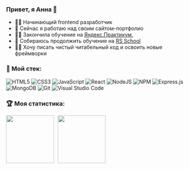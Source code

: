 ### Привет, я Анна 👋

- 👩‍💻 Начинающий frontend разработчик
- 🔭 Сейчас я работаю над своим сайтом-портфолио
- 👩‍🎓 Закончила обучение на [Яндекс.Практикум](https://practicum.yandex.ru/web/), 
- 🏫 Собираюсь продолжить обучение на [RS School](https://rs.school/js/)
- ✍🏻 Хочу писать чистый читабельный код и освоить новые фреймворки

### 🔨 Мой стек:
<p>

![HTML5](https://img.shields.io/badge/html5-%23E34F26.svg?style=for-the-badge&logo=html5&logoColor=white)
![CSS3](https://img.shields.io/badge/css3-%231572B6.svg?style=for-the-badge&logo=css3&logoColor=white)
![JavaScript](https://img.shields.io/badge/javascript-%23323330.svg?style=for-the-badge&logo=javascript&logoColor=%23F7DF1E)
![React](https://img.shields.io/badge/react-%2320232a.svg?style=for-the-badge&logo=react&logoColor=%2361DAFB)
![NodeJS](https://img.shields.io/badge/node.js-6DA55F?style=for-the-badge&logo=node.js&logoColor=white)
![NPM](https://img.shields.io/badge/NPM-%23000000.svg?style=for-the-badge&logo=npm&logoColor=white)
![Express.js](https://img.shields.io/badge/express.js-%23404d59.svg?style=for-the-badge&logo=express&logoColor=%2361DAFB)
![MongoDB](https://img.shields.io/badge/MongoDB-%234ea94b.svg?style=for-the-badge&logo=mongodb&logoColor=white)
![Git](https://img.shields.io/badge/git-%23F05033.svg?style=for-the-badge&logo=git&logoColor=white)
![Visual Studio Code](https://img.shields.io/badge/Visual%20Studio%20Code-0078d7.svg?style=for-the-badge&logo=visual-studio-code&logoColor=white)
</p>

### 🏆 Моя статистика:

<div>
<a href="https://github-readme-stats.vercel.app/api?username=MikheevaAnna14&hide=contribs&show_icons=true">
  <img  align="left" height="130" style="margin-right: 10px" src="https://github-readme-stats.vercel.app/api?username=MikheevaAnna14&hide=contribs&show_icons=true" />
</a>
<a href="https://github-readme-stats.vercel.app/api/top-langs/?username=MikheevaAnna14&layout=compact">
  <img align="left" height="130" src="https://github-readme-stats.vercel.app/api/top-langs/?username=MikheevaAnna14&layout=compact" />
</a>
</div>
